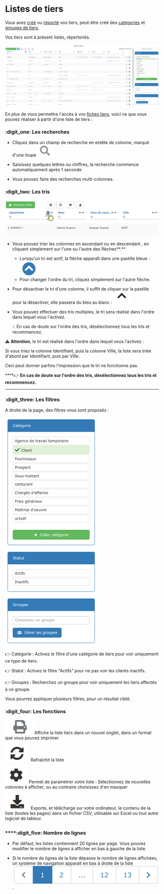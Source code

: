 # Listes de tiers

Vous avez [créé](les-clients/creer-un-client-ou-prospect.md) ou [importé](importer.md) vos tiers, peut-être créé des [catégories](categories-et-groupes-de-tiers.md#categories) et [groupes de tiers](categories-et-groupes-de-tiers.md#groupes-de-tiers).

Vos tiers sont à présent listés, répertoriés.

![](../../.gitbook/assets/screenshot-197-.png)



En plus de vous permettre l'accès à vos [fiches tiers](les-clients/la-fiche-client-en-details.md), voici ce que vous pouvez réaliser à partir d'une liste de tiers :



### :digit_one: Les recherches

*   Cliquez dans un champ de recherche en entête de colonne, marqué d'une loupe![](../../.gitbook/assets/screenshot-198-.png)


*   Saisissez quelques lettres ou chiffres, la recherche commence automatiquement après 1 seconde


* Vous pouvez faire des recherches multi-colonnes.



### :digit_two: **Les tris**

![](../../.gitbook/assets/screenshot-200a-.png)

* Vous pouvez trier les colonnes en ascendant  ou en descendant , en cliquant simplement sur l'une ou l'autre des flèches**.**
  * Lorsqu'un tri est actif, la flèche apparaît dans une pastille bleue :![](../../.gitbook/assets/screenshot-201-.png)
  *   Pour changer l'ordre du tri, cliquez simplement sur l'autre flèche.


*   Pour désactiver le tri d'une colonne, il suffit de cliquer sur la pastille pour la désactiver, elle passera du bleu au blanc :![](../../.gitbook/assets/screenshot-202-.png)


*   Vous pouvez effectuer des tris multiples, le tri sera réalisé dans l'ordre dans lequel vous l'activez. 

    :bulb: En cas de doute sur l'ordre des tris, désélectionnez tous les tris et recommencez.

:warning: **Attention**, le tri est réalisé dans l'ordre dans lequel vous l'activez :

Si vous triez la colonne Identifiant, puis la colonne Ville, la liste sera triée d'abord par Identifiant, puis par Ville.

Ceci peut donner parfois l'impression que le tri ne fonctionne pas.

****:point_right: **En cas de doute sur l'ordre des tris, désélectionnez tous les tris et recommencez.**

****

### :digit_three: Les filtres

A droite de la page, des filtres vous sont proposés :

![](../../.gitbook/assets/screenshot-209-.png)

:point_right: Catégorie : Activez le filtre d'une catégorie de tiers pour voir uniquement ce type de tiers.

:point_right: Statut : Activez le filtre "Actifs" pour ne pas voir les clients inactifs.

:point_right: Groupes : Recherchez un groupe pour voir uniquement les tiers affectés à ce groupe.

Vous pourrez appliquer plusieurs filtres, pour un résultat ciblé.



### :digit_four: **Les fonctions** 

![](../../.gitbook/assets/screenshot-185a-.png)Affiche la liste tiers dans un nouvel onglet, dans un format que vous pouvez imprimer

 ![](../../.gitbook/assets/screenshot-203-.png) Rafraîchit la liste

 ![](../../.gitbook/assets/screenshot-204-.png)  Permet de paramétrer votre liste : Sélectionnez de nouvelles colonnes à afficher, ou au contraire choisissez d'en masquer

 ![](../../.gitbook/assets/screenshot-205-.png) Exporte, et télécharge sur votre ordinateur, le contenu de la liste (toutes les pages) dans un fichier CSV, utilisable sur Excel ou tout autre logiciel de tableur.

##

### ****:digit_five: **Nombre de lignes**

*   Par défaut, les listes contiennent 20 lignes par page. Vous pouvez modifier le nombre de lignes à afficher en bas à gauche de la liste.


* Si le nombre de lignes de la liste dépasse le nombre de lignes affichées, un système de navigation apparaît en bas à droite de la liste![](../../.gitbook/assets/screenshot-207-.png).
